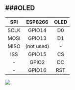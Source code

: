 ###OLED 
------------

|  SPI |   ESP8266  | OLED |
|:----:|:----------:|:----:|
| SCLK |   GPIO14   |  D0  |
| MOSI |   GPIO13   |  D1  |
| MISO | (not used) |   -  |
|  !SS |   GPIO15   |  CS  |
|   -  |    GPIO2   |  DC  |
|   -  |   GPIO16   |  RST |

![](https://upload.wikimedia.org/wikipedia/commons/thumb/e/ed/SPI_single_slave.svg/525px-SPI_single_slave.svg.png)
